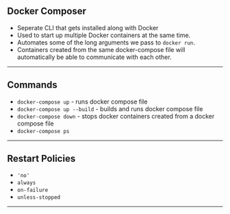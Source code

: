 ## Docker Composer
- Seperate CLI that gets installed along with Docker
- Used to start up multiple Docker containers at the same time.
- Automates some of the long arguments we pass to `docker run`.
- Containers created from the same docker-compose file will automatically be able to communicate with each other.
---

## Commands
- `docker-compose up` - runs docker compose file
- `docker-compose up --build` - builds and runs docker compose file
- `docker-compose down` - stops docker containers created from a docker compose file
- `docker-compose ps`
---

## Restart Policies
- `'no'`
- `always`
- `on-failure`
- `unless-stopped`
---